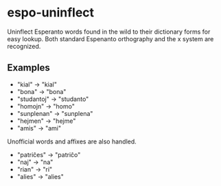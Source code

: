 # espo-uninflect

Uninflect Esperanto words found in the wild to their dictionary forms for easy lookup. Both standard Espenanto orthography and the x system are recognized.

## Examples

- "kial" -> "kial"
- "bona" -> "bona"
- "studantoj" -> "studanto"
- "homojn" -> "homo"
- "sunplenan" -> "sunplena"
- "hejmen" -> "hejme"
- "amis" -> "ami"

Unofficial words and affixes are also handled.

- "patriĉes" -> "patriĉo"
- "naj" -> "na"
- "rian" -> "ri"
- "alies" -> "alies"
